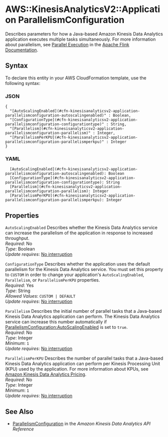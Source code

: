 # AWS::KinesisAnalyticsV2::Application ParallelismConfiguration<a name="aws-properties-kinesisanalyticsv2-application-parallelismconfiguration"></a>

Describes parameters for how a Java\-based Amazon Kinesis Data Analytics application executes multiple tasks simultaneously\. For more information about parallelism, see [Parallel Execution](https://ci.apache.org/projects/flink/flink-docs-release-1.8/dev/parallel.html) in the [Apache Flink Documentation](https://ci.apache.org/projects/flink/flink-docs-release-1.8/)\.

## Syntax<a name="aws-properties-kinesisanalyticsv2-application-parallelismconfiguration-syntax"></a>

To declare this entity in your AWS CloudFormation template, use the following syntax:

### JSON<a name="aws-properties-kinesisanalyticsv2-application-parallelismconfiguration-syntax.json"></a>

```
{
  "[AutoScalingEnabled](#cfn-kinesisanalyticsv2-application-parallelismconfiguration-autoscalingenabled)" : Boolean,
  "[ConfigurationType](#cfn-kinesisanalyticsv2-application-parallelismconfiguration-configurationtype)" : String,
  "[Parallelism](#cfn-kinesisanalyticsv2-application-parallelismconfiguration-parallelism)" : Integer,
  "[ParallelismPerKPU](#cfn-kinesisanalyticsv2-application-parallelismconfiguration-parallelismperkpu)" : Integer
}
```

### YAML<a name="aws-properties-kinesisanalyticsv2-application-parallelismconfiguration-syntax.yaml"></a>

```
  [AutoScalingEnabled](#cfn-kinesisanalyticsv2-application-parallelismconfiguration-autoscalingenabled): Boolean
  [ConfigurationType](#cfn-kinesisanalyticsv2-application-parallelismconfiguration-configurationtype): String
  [Parallelism](#cfn-kinesisanalyticsv2-application-parallelismconfiguration-parallelism): Integer
  [ParallelismPerKPU](#cfn-kinesisanalyticsv2-application-parallelismconfiguration-parallelismperkpu): Integer
```

## Properties<a name="aws-properties-kinesisanalyticsv2-application-parallelismconfiguration-properties"></a>

`AutoScalingEnabled`  <a name="cfn-kinesisanalyticsv2-application-parallelismconfiguration-autoscalingenabled"></a>
Describes whether the Kinesis Data Analytics service can increase the parallelism of the application in response to increased throughput\.  
*Required*: No  
*Type*: Boolean  
*Update requires*: [No interruption](https://docs.aws.amazon.com/AWSCloudFormation/latest/UserGuide/using-cfn-updating-stacks-update-behaviors.html#update-no-interrupt)

`ConfigurationType`  <a name="cfn-kinesisanalyticsv2-application-parallelismconfiguration-configurationtype"></a>
Describes whether the application uses the default parallelism for the Kinesis Data Analytics service\. You must set this property to `CUSTOM` in order to change your application's `AutoScalingEnabled`, `Parallelism`, or `ParallelismPerKPU` properties\.  
*Required*: Yes  
*Type*: String  
*Allowed Values*: `CUSTOM | DEFAULT`  
*Update requires*: [No interruption](https://docs.aws.amazon.com/AWSCloudFormation/latest/UserGuide/using-cfn-updating-stacks-update-behaviors.html#update-no-interrupt)

`Parallelism`  <a name="cfn-kinesisanalyticsv2-application-parallelismconfiguration-parallelism"></a>
Describes the initial number of parallel tasks that a Java\-based Kinesis Data Analytics application can perform\. The Kinesis Data Analytics service can increase this number automatically if [ParallelismConfiguration:AutoScalingEnabled](https://docs.aws.amazon.com/kinesisanalytics/latest/apiv2/API_ParallelismConfiguration.html#kinesisanalytics-Type-ParallelismConfiguration-AutoScalingEnabled.html) is set to `true`\.  
*Required*: No  
*Type*: Integer  
*Minimum*: `1`  
*Update requires*: [No interruption](https://docs.aws.amazon.com/AWSCloudFormation/latest/UserGuide/using-cfn-updating-stacks-update-behaviors.html#update-no-interrupt)

`ParallelismPerKPU`  <a name="cfn-kinesisanalyticsv2-application-parallelismconfiguration-parallelismperkpu"></a>
Describes the number of parallel tasks that a Java\-based Kinesis Data Analytics application can perform per Kinesis Processing Unit \(KPU\) used by the application\. For more information about KPUs, see [Amazon Kinesis Data Analytics Pricing](https://aws.amazon.com/kinesis/data-analytics/pricing/)\.  
*Required*: No  
*Type*: Integer  
*Minimum*: `1`  
*Update requires*: [No interruption](https://docs.aws.amazon.com/AWSCloudFormation/latest/UserGuide/using-cfn-updating-stacks-update-behaviors.html#update-no-interrupt)

## See Also<a name="aws-properties-kinesisanalyticsv2-application-parallelismconfiguration--seealso"></a>
+  [ParallelismConfiguration](https://docs.aws.amazon.com/kinesisanalytics/latest/apiv2/API_ParallelismConfiguration.html) in the *Amazon Kinesis Data Analytics API Reference* 